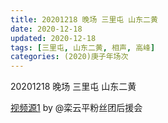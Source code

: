```yaml
---
title: 20201218 晚场 三里屯 山东二黄 
date: 2020-12-18
updated: 2020-12-18
tags: [三里屯, 山东二黄, 相声, 高峰] 
categories: (2020)庚子年场次
---
```

20201218 晚场 三里屯 山东二黄 



[视频源1](https://weibo.com/6574451359/Jz5XwvZS3) by @栾云平粉丝团后援会

